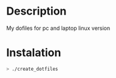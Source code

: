 # Description
My dofiles for pc and laptop linux version


# Instalation

```sh
> ./create_dotfiles
```